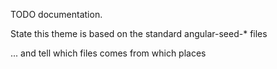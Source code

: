 TODO documentation.

State this theme is based on the standard angular-seed-* files

... and tell which files comes from which places